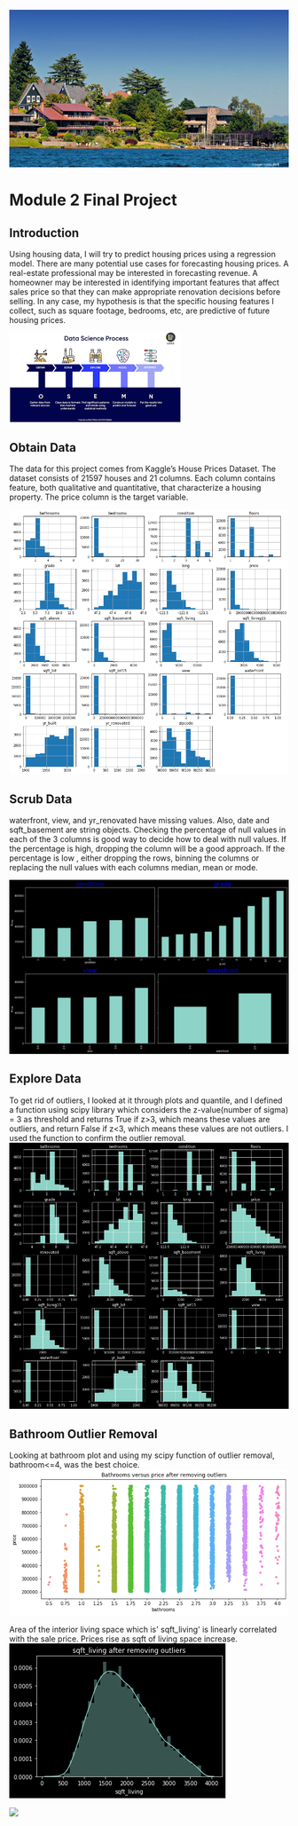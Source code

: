 ![](images/kinghouse.jpg)
# Module 2 Final Project


## Introduction

Using housing data, I will try to predict housing prices using a regression model. There are many potential use cases for forecasting housing prices. A real-estate professional may be interested in forecasting revenue. A homeowner may be interested in identifying important features that affect sales price so that they can make appropriate renovation decisions before selling. In any case, my hypothesis is that the specific housing features I collect, such as square footage, bedrooms, etc, are predictive of future housing prices.


![](images/osemn.png)

## Obtain Data
The data for this project comes from Kaggle’s House Prices Dataset. The dataset consists of 21597 houses and 21 columns. Each column contains feature, both qualitative and quantitative, that characterize a housing property. The price column is the target variable.


![](images/databefore.png)
## Scrub Data
waterfront, view, and yr_renovated have missing values. Also, date and sqft_basement are string objects. Checking the percentage of null values in each of the 3 columns is good way to decide how to deal with null values. If the percentage is high, dropping the column will be a good approach. If the percentage is low , either dropping the rows, binning the columns or replacing the null values with each columns median, mean or mode.

![](images/caterogic.png)

## Explore Data

To get rid of outliers, I looked at it through plots and quantile, and I  defined a function using scipy library which considers the z-value(number of sigma) = 3 as threshold and returns True if z>3, which means these values are outliers, and return False if z<3, which means these values are not outliers. I used the function to confirm the outlier removal.
![](images/outliersremoved.png)

## Bathroom Outlier Removal
Looking at bathroom plot and using my scipy function of outlier removal, bathroom<=4, was the best choice.
![](images/bathroom.png)

Area of the interior living space which is' sqft_living' is linearly correlated with the sale price. Prices rise as sqft of living space increase.
![](images/sqftliving.png)

![](images/download1.png)


